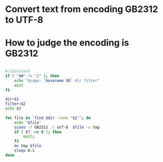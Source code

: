 # Convert text from encoding GB2312 to UTF-8



# How to judge the encoding is GB2312

```sh

#!/bin/bash   
if [ "$#" != "2" ]; then   
    echo "Usage: `basename $0` dir filter"   
    exit   
fi  
   
dir=$1   
filter=$2   
echo $1  
   
for file in `find $dir -name "$2"`; do   
    echo "$file"   
    iconv -f GB2312 -t utf-8  $file -o tmp 
    if [ $? -ne 0 ]; then
        exit;
    fi
    mv tmp $file  
    sleep 0.1  
done 

```
